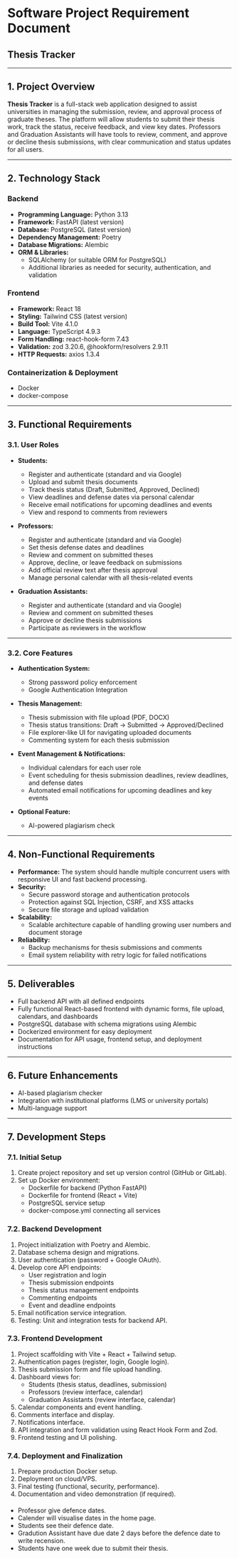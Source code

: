 
# Software Project Requirement Document  
## Thesis Tracker  

---

## 1. Project Overview  
**Thesis Tracker** is a full-stack web application designed to assist universities in managing the submission, review, and approval process of graduate theses. The platform will allow students to submit their thesis work, track the status, receive feedback, and view key dates. Professors and Graduation Assistants will have tools to review, comment, and approve or decline thesis submissions, with clear communication and status updates for all users.  

---

## 2. Technology Stack  

### **Backend**  
- **Programming Language:** Python 3.13  
- **Framework:** FastAPI (latest version)  
- **Database:** PostgreSQL (latest version)  
- **Dependency Management:** Poetry  
- **Database Migrations:** Alembic  
- **ORM & Libraries:**  
  - SQLAlchemy (or suitable ORM for PostgreSQL)  
  - Additional libraries as needed for security, authentication, and validation  

### **Frontend**  
- **Framework:** React 18  
- **Styling:** Tailwind CSS (latest version)  
- **Build Tool:** Vite 4.1.0  
- **Language:** TypeScript 4.9.3  
- **Form Handling:** react-hook-form 7.43  
- **Validation:** zod 3.20.6, @hookform/resolvers 2.9.11  
- **HTTP Requests:** axios 1.3.4  

### **Containerization & Deployment**  
- Docker  
- docker-compose  

---

## 3. Functional Requirements  

### 3.1. User Roles  
- **Students:**  
  - Register and authenticate (standard and via Google)  
  - Upload and submit thesis documents  
  - Track thesis status (Draft, Submitted, Approved, Declined)  
  - View deadlines and defense dates via personal calendar  
  - Receive email notifications for upcoming deadlines and events  
  - View and respond to comments from reviewers  

- **Professors:**  
  - Register and authenticate (standard and via Google)  
  - Set thesis defense dates and deadlines  
  - Review and comment on submitted theses  
  - Approve, decline, or leave feedback on submissions  
  - Add official review text after thesis approval  
  - Manage personal calendar with all thesis-related events  

- **Graduation Assistants:**  
  - Register and authenticate (standard and via Google)  
  - Review and comment on submitted theses  
  - Approve or decline thesis submissions  
  - Participate as reviewers in the workflow  

---

### 3.2. Core Features  
- **Authentication System:**  
  - Strong password policy enforcement  
  - Google Authentication Integration  

- **Thesis Management:**  
  - Thesis submission with file upload (PDF, DOCX)  
  - Thesis status transitions: Draft → Submitted → Approved/Declined  
  - File explorer-like UI for navigating uploaded documents  
  - Commenting system for each thesis submission  

- **Event Management & Notifications:**  
  - Individual calendars for each user role  
  - Event scheduling for thesis submission deadlines, review deadlines, and defense dates  
  - Automated email notifications for upcoming deadlines and key events  

- **Optional Feature:**  
  - AI-powered plagiarism check  

---

## 4. Non-Functional Requirements  
- **Performance:** The system should handle multiple concurrent users with responsive UI and fast backend processing.  
- **Security:**  
  - Secure password storage and authentication protocols  
  - Protection against SQL Injection, CSRF, and XSS attacks  
  - Secure file storage and upload validation  
- **Scalability:**  
  - Scalable architecture capable of handling growing user numbers and document storage  
- **Reliability:**  
  - Backup mechanisms for thesis submissions and comments  
  - Email system reliability with retry logic for failed notifications  

---

## 5. Deliverables  
- Full backend API with all defined endpoints  
- Fully functional React-based frontend with dynamic forms, file upload, calendars, and dashboards  
- PostgreSQL database with schema migrations using Alembic  
- Dockerized environment for easy deployment  
- Documentation for API usage, frontend setup, and deployment instructions  

---

## 6. Future Enhancements  
- AI-based plagiarism checker  
- Integration with institutional platforms (LMS or university portals)  
- Multi-language support  

---

## 7. Development Steps  

### 7.1. Initial Setup  
1. Create project repository and set up version control (GitHub or GitLab).  
2. Set up Docker environment:  
   - Dockerfile for backend (Python FastAPI)  
   - Dockerfile for frontend (React + Vite)  
   - PostgreSQL service setup  
   - docker-compose.yml connecting all services  

### 7.2. Backend Development  
1. Project initialization with Poetry and Alembic.  
2. Database schema design and migrations.  
3. User authentication (password + Google OAuth).  
4. Develop core API endpoints:  
   - User registration and login  
   - Thesis submission endpoints  
   - Thesis status management endpoints  
   - Commenting endpoints  
   - Event and deadline endpoints  
5. Email notification service integration.  
6. Testing: Unit and integration tests for backend API.  

### 7.3. Frontend Development  
1. Project scaffolding with Vite + React + Tailwind setup.  
2. Authentication pages (register, login, Google login).  
3. Thesis submission form and file upload handling.  
4. Dashboard views for:  
   - Students (thesis status, deadlines, submission)  
   - Professors (review interface, calendar)  
   - Graduation Assistants (review interface, calendar)  
5. Calendar components and event handling.  
6. Comments interface and display.  
7. Notifications interface.  
8. API integration and form validation using React Hook Form and Zod.  
9. Frontend testing and UI polishing.  

### 7.4. Deployment and Finalization  
1. Prepare production Docker setup.  
2. Deployment on cloud/VPS.  
3. Final testing (functional, security, performance).  
4. Documentation and video demonstration (if required).  



####

- Professor give defence dates.
- Calender will visualise dates in the home page.
- Students see their defence date.
- Gradution Assistant have due date 2 days before the defence date to write recension.
- Students have one week due to submit their thesis.
